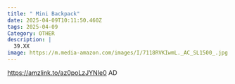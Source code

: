 ```yaml
---
title: " Mini Backpack"
date: 2025-04-09T10:11:50.460Z
tags: 2025-04-09
Category: OTHER
description: |
  39.XX
image: https://m.media-amazon.com/images/I/7118RVKIwmL._AC_SL1500_.jpg
---
```

https://amzlink.to/az0poLzJYNIe0   AD